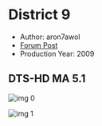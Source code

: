 # District 9

* Author: aron7awol
* [Forum Post](https://www.avsforum.com/threads/bass-eq-for-filtered-movies.2995212/post-58445524)
* Production Year: 2009

## DTS-HD MA 5.1

![img 0](https://i.imgur.com/VphCHd8.jpg)

![img 1](https://i.imgur.com/z5JXVoq.png)

